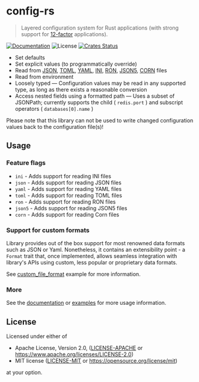 # config-rs

> Layered configuration system for Rust applications (with strong support for [12-factor] applications).

[![Documentation](https://docs.rs/config/badge.svg)](https://docs.rs/config)
![License](https://img.shields.io/crates/l/config.svg)
[![Crates Status](https://img.shields.io/crates/d/config.svg)](https://crates.io/crates/config)

[12-factor]: https://12factor.net/config

 - Set defaults
 - Set explicit values (to programmatically override)
 - Read from [JSON], [TOML], [YAML], [INI], [RON], [JSON5], [CORN] files
 - Read from environment
 - Loosely typed — Configuration values may be read in any supported type, as long as there exists a reasonable conversion
 - Access nested fields using a formatted path — Uses a subset of JSONPath; currently supports the child ( `redis.port` ) and subscript operators ( `databases[0].name` )

[JSON]: https://github.com/serde-rs/json
[TOML]: https://github.com/toml-lang/toml
[YAML]: https://github.com/Ethiraric/yaml-rust2
[INI]: https://github.com/zonyitoo/rust-ini
[RON]: https://github.com/ron-rs/ron
[JSON5]: https://github.com/callum-oakley/json5-rs
[CORN]: https://cornlang.dev/

Please note that this library can not be used to write changed configuration
values back to the configuration file(s)!

## Usage

### Feature flags

 - `ini` - Adds support for reading INI files
 - `json` - Adds support for reading JSON files
 - `yaml` - Adds support for reading YAML files
 - `toml` - Adds support for reading TOML files
 - `ron` - Adds support for reading RON files
 - `json5` - Adds support for reading JSON5 files
 - `corn` - Adds support for reading Corn files

### Support for custom formats

Library provides out of the box support for most renowned data formats such as JSON or Yaml. Nonetheless, it contains an extensibility point - a `Format` trait that, once implemented, allows seamless integration with library's APIs using custom, less popular or proprietary data formats.

See [custom_file_format](https://github.com/rust-cli/config-rs/tree/main/examples/custom_file_format) example for more information.

### More

See the [documentation](https://docs.rs/config) or [examples](https://github.com/rust-cli/config-rs/tree/main/examples) for
more usage information.

## License

Licensed under either of

* Apache License, Version 2.0, ([LICENSE-APACHE](LICENSE-APACHE) or <https://www.apache.org/licenses/LICENSE-2.0>)
* MIT license ([LICENSE-MIT](LICENSE-MIT) or <https://opensource.org/license/mit>)

at your option.
